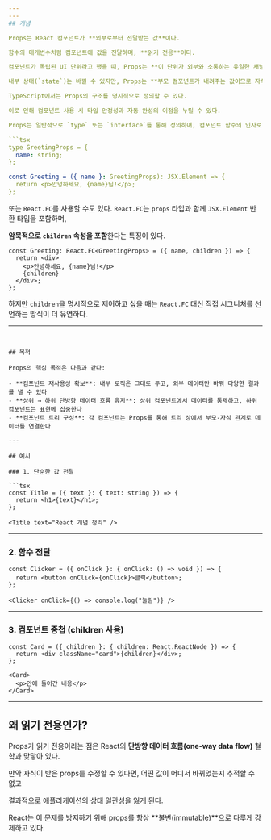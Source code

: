 ```yaml
---
---
## 개념

Props는 React 컴포넌트가 **외부로부터 전달받는 값**이다.

함수의 매개변수처럼 컴포넌트에 값을 전달하며, **읽기 전용**이다.

컴포넌트가 독립된 UI 단위라고 했을 때, Props는 **이 단위가 외부와 소통하는 유일한 채널**이다.

내부 상태(`state`)는 바뀔 수 있지만, Props는 **부모 컴포넌트가 내려주는 값이므로 자식은 수정할 수 없다.**

TypeScript에서는 Props의 구조를 명시적으로 정의할 수 있다.

이로 인해 컴포넌트 사용 시 타입 안정성과 자동 완성의 이점을 누릴 수 있다.

Props는 일반적으로 `type` 또는 `interface`를 통해 정의하며, 컴포넌트 함수의 인자로 구조 분해하여 받는다.

```tsx
type GreetingProps = {
  name: string;
};

const Greeting = ({ name }: GreetingProps): JSX.Element => {
  return <p>안녕하세요, {name}님!</p>;
};

```

또는 `React.FC`를 사용할 수도 있다. `React.FC`는 `props` 타입과 함께 `JSX.Element` 반환 타입을 포함하며,

**암묵적으로 `children` 속성을 포함**한다는 특징이 있다.

```tsx
const Greeting: React.FC<GreetingProps> = ({ name, children }) => {
  return <div>
    <p>안녕하세요, {name}님!</p>
    {children}
  </div>;
};

```

하지만 `children`을 명시적으로 제어하고 싶을 때는 `React.FC` 대신 직접 시그니처를 선언하는 방식이 더 유연하다.

---
```


## 목적

Props의 핵심 목적은 다음과 같다:

- **컴포넌트 재사용성 확보**: 내부 로직은 그대로 두고, 외부 데이터만 바꿔 다양한 결과를 낼 수 있다
- **상위 → 하위 단방향 데이터 흐름 유지**: 상위 컴포넌트에서 데이터를 통제하고, 하위 컴포넌트는 표현에 집중한다
- **컴포넌트 트리 구성**: 각 컴포넌트는 Props를 통해 트리 상에서 부모-자식 관계로 데이터를 연결한다

---

## 예시

### 1. 단순한 값 전달

```tsx
const Title = ({ text }: { text: string }) => {
  return <h1>{text}</h1>;
};

<Title text="React 개념 정리" />

```

---

### 2. 함수 전달

```tsx
const Clicker = ({ onClick }: { onClick: () => void }) => {
  return <button onClick={onClick}>클릭</button>;
};

<Clicker onClick={() => console.log("눌림")} />

```

---

### 3. 컴포넌트 중첩 (children 사용)

```tsx
const Card = ({ children }: { children: React.ReactNode }) => {
  return <div className="card">{children}</div>;
};

<Card>
  <p>안에 들어간 내용</p>
</Card>

```

---

## 왜 읽기 전용인가?

Props가 읽기 전용이라는 점은 React의 **단방향 데이터 흐름(one-way data flow)** 철학과 맞닿아 있다.

만약 자식이 받은 props를 수정할 수 있다면, 어떤 값이 어디서 바뀌었는지 추적할 수 없고

결과적으로 애플리케이션의 상태 일관성을 잃게 된다.

React는 이 문제를 방지하기 위해 props를 항상 **불변(immutable)**으로 다루게 강제하고 있다.